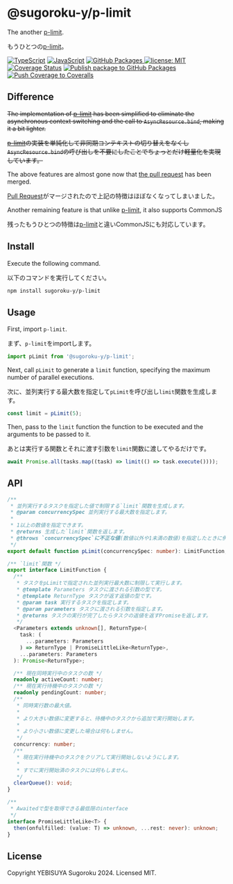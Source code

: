 # @sugoroku-y/p-limit

The another [p-limit](https://github.com/sindresorhus/p-limit).

もうひとつの[p-limit](https://github.com/sindresorhus/p-limit)。

[![TypeScript](https://img.shields.io/badge/-TypeScript-404040.svg?logo=TypeScript)](https://www.typescriptlang.org/)
[![JavaScript](https://img.shields.io/badge/-JavaScript-404040.svg?logo=javascript)](https://developer.mozilla.org/en-US/docs/Web/JavaScript)
[![GitHub Packages](https://img.shields.io/badge/dynamic/json?url=https%3A%2F%2Fraw.githubusercontent.com%2Fsugoroku-y%2Fp-limit%2Fmain%2Fpackage.json&query=%24.version&prefix=v&logo=GitHub&label=GitHub%20Packages&link=https%3A%2F%2Fimg.shields.io%2Fbadge%2Flicense-MIT-blue.svg%3Fstyle%3Dflat)
](https://github.com/sugoroku-y/p-limit/pkgs/npm/p-limit)
[![license: MIT](https://img.shields.io/badge/license-MIT-blue.svg?style=flat)](./LICENSE)
[![Coverage Status](https://coveralls.io/repos/github/sugoroku-y/p-limit/badge.svg)](https://coveralls.io/github/sugoroku-y/p-limit)
[![Publish package to GitHub Packages](https://github.com/sugoroku-y/p-limit/actions/workflows/publish.yml/badge.svg)](https://github.com/sugoroku-y/p-limit/actions/workflows/publish.yml)
[![Push Coverage to Coveralls](https://github.com/sugoroku-y/p-limit/actions/workflows/coverage.yml/badge.svg)](https://github.com/sugoroku-y/p-limit/actions/workflows/coverage.yml)

## Difference

~~The implementation of [p-limit](https://github.com/sindresorhus/p-limit) has been simplified to eliminate the asynchronous context switching and the call to `AsyncResource.bind`, making it a bit lighter.~~

~~[p-limit](https://github.com/sindresorhus/p-limit)の実装を単純化して非同期コンテキストの切り替えをなくし`AsyncResource.bind`の呼び出しを不要にしたことでちょっとだけ軽量化を実現しています。~~

The above features are almost gone now that [the pull request](https://github.com/sindresorhus/p-limit/pull/83) has been merged.

[Pull Request](https://github.com/sindresorhus/p-limit/pull/83)がマージされたので上記の特徴はほぼなくなってしまいました。

Another remaining feature is that unlike [p-limit](https://github.com/sindresorhus/p-limit), it also supports CommonJS

残ったもうひとつの特徴は[p-limit](https://github.com/sindresorhus/p-limit)と違いCommonJSにも対応しています。

## Install

Execute the following command.

以下のコマンドを実行してください。

```bash
npm install sugoroku-y/p-limit
```

## Usage

First, import `p-limit`.

まず、`p-limit`をimportします。

```ts
import pLimit from '@sugoroku-y/p-limit';
```

Next, call `pLimit` to generate a `limit` function, specifying the maximum number of parallel executions.

次に、並列実行する最大数を指定して`pLimit`を呼び出し`limit`関数を生成します。

```ts
const limit = pLimit(5);
```

Then, pass to the `limit` function the function to be executed and the arguments to be passed to it.

あとは実行する関数とそれに渡す引数を`limit`関数に渡してやるだけです。

```ts
await Promise.all(tasks.map((task) => limit(() => task.execute())));
```

## API

```ts
/**
 * 並列実行するタスクを指定した値で制限する`limit`関数を生成します。
 * @param concurrencySpec 並列実行する最大数を指定します。
 *
 * 1以上の数値を指定できます。
 * @returns 生成した`limit`関数を返します。
 * @throws `concurrencySpec`に不正な値(数値以外や1未満の数値)を指定したときに例外を投げます。
 */
export default function pLimit(concurrencySpec: number): LimitFunction;

/** `limit`関数 */
export interface LimitFunction {
  /**
   * タスクをpLimitで指定された並列実行最大数に制限して実行します。
   * @template Parameters タスクに渡される引数の型です。
   * @template ReturnType タスクが返す返値の型です。
   * @param task 実行するタスクを指定します。
   * @param parameters タスクに渡される引数を指定します。
   * @returns タスクの実行が完了したらタスクの返値を返すPromiseを返します。
   */
  <Parameters extends unknown[], ReturnType>(
    task: (
      ...parameters: Parameters
    ) => ReturnType | PromiseLittleLike<ReturnType>,
    ...parameters: Parameters
  ): Promise<ReturnType>;

  /** 現在同時実行中のタスクの数 */
  readonly activeCount: number;
  /** 現在実行待機中のタスクの数 */
  readonly pendingCount: number;
  /**
   * 同時実行数の最大値。
   *
   * より大きい数値に変更すると、待機中のタスクから追加で実行開始します。
   *
   * より小さい数値に変更した場合は何もしません。
   */
  concurrency: number;
  /**
   * 現在実行待機中のタスクをクリアして実行開始しないようにします。
   *
   * すでに実行開始済のタスクには何もしません。
   */
  clearQueue(): void;
}

/**
 * Awaitedで型を取得できる最低限のinterface
 */
interface PromiseLittleLike<T> {
  then(onfulfilled: (value: T) => unknown, ...rest: never): unknown;
}
```

## License

Copyright YEBISUYA Sugoroku 2024. Licensed MIT.
